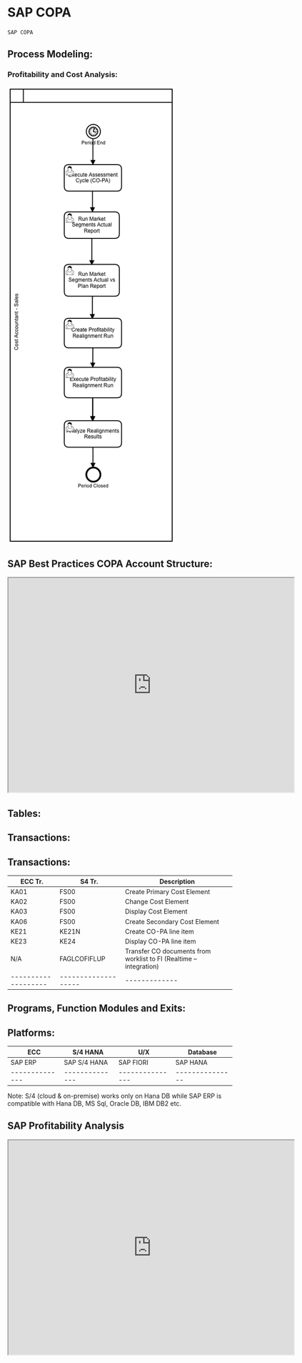 # SAP COPA

```
SAP COPA

```

## Process Modeling:

### Profitability and Cost Analysis:

[![profitability&cost](Profitability&CostAnalysis.png)](https://www.sap.com "SAP")

## SAP Best Practices COPA Account Structure:

<iframe src="https://drive.google.com/file/d/1h0I7oaphfTzy_mSqYfOyIUuBoxkvHy-q/preview" width="640" height="480"></iframe>

## Tables:


## Transactions:

## Transactions:

| ECC Tr. | S4 Tr. | Description |
|-------------------|-------------------|-------------|
| KA01 | FS00 | Create Primary Cost Element |
| KA02 | FS00 | Change Cost Element |
| KA03 | FS00 | Display Cost Element |
| KA06 | FS00 | Create Secondary Cost Element |
| KE21 | KE21N | Create CO-PA line item |
| KE23 | KE24 | Display CO-PA line item |
| N/A | FAGLCOFIFLUP | Transfer CO documents from worklist to FI (Realtime – integration) |
|-------------------|-------------------|-------------|

## Programs, Function Modules and Exits:



## Platforms:

|     ECC      |  S/4 HANA    |      U/X      |  Database     |
|--------------|--------------|---------------|---------------|
|   SAP ERP    | SAP S/4 HANA |  SAP FIORI    |  SAP HANA     |
|--------------|--------------|---------------|---------------|

Note: S/4 (cloud & on-premise) works only on Hana DB while SAP ERP is compatible with Hana DB, MS Sql, Oracle DB, IBM DB2 etc.

## SAP Profitability Analysis

<iframe src="https://drive.google.com/file/d/1ZlIzUY5lQ_qZxb7nJrMfonhGt1iH0xFz/preview" width="640" height="480"></iframe>
